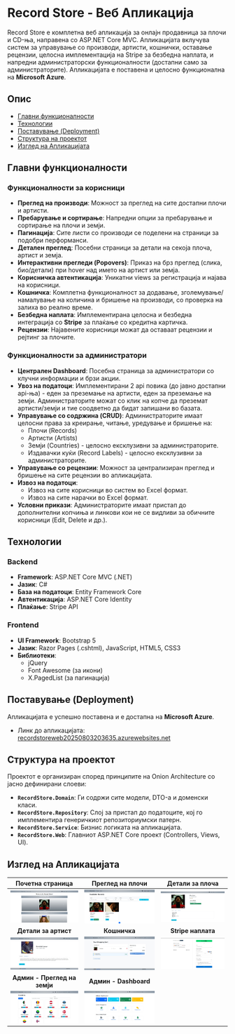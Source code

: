 # Record Store - Веб Апликација

Record Store е комплетна веб апликација за онлајн продавница за плочи и CD-ња, направена со ASP.NET Core MVC. Апликацијата вклучува систем за управување со производи, артисти, кошнички, оставање рецензии, целосна имплементација на Stripe за безбедна наплата, и напредни администраторски функционалности (достапни само за администраторите). Апликацијата е поставена и целосно функционална на **Microsoft Azure**.

## Опис
- [Главни функционалности](#главни-функционалности)
- [Технологии](#технологии)
- [Поставување (Deployment)](#поставување-deployment)
- [Структура на проектот](#структура-на-проектот)
- [Изглед на Апликацијата](#изглед-на-апликацијата)

## Главни функционалности

### Функционалности за корисници
- **Преглед на производи**: Можност за преглед на сите достапни плочи и артисти.
- **Пребарување и сортирање**: Напредни опции за пребарување и сортирање на плочи и земји.
- **Пагинација**: Сите листи со производи се поделени на страници за подобри перформанси.
- **Детален преглед**: Посебни страници за детали на секоја плоча, артист и земја.
- **Интерактивни прегледи (Popovers)**: Приказ на брз преглед (слика, био/детали) при hover над името на артист или земја.
- **Корисничка автентикација**: Уникатни views за регистрација и најава на корисници.
- **Кошничка**: Комплетна функционалност за додавање, зголемување/намалување на количина и бришење на производи, со проверка на залиха во реално време.
- **Безбедна наплата**: Имплементирана целосна и безбедна интеграција со **Stripe** за плаќање со кредитна картичка.
- **Рецензии**: Најавените корисници можат да оставаат рецензии и рејтинг за плочите.

### Функционалности за администратори
- **Централен Dashboard**: Посебна страница за администратори со клучни информации и брзи акции.
- **Увоз на податоци**: Имплементирани 2 api повика (до јавно достапни api-ња) - еден за преземање на артисти, еден за преземање на земји. Администраторите можат со клик на копче да преземат артисти/земји и тие соодветно да бидат запишани во базата.
- **Управување со содржина (CRUD)**: Администраторите имаат целосни права за креирање, читање, уредување и бришење на:
    - Плочи (Records)
    - Артисти (Artists)
    - Земји (Countries) - целосно ексклузивни за администраторите.
    - Издавачки куќи (Record Labels) - целосно ексклузивни за администраторите.
- **Управување со рецензии**: Можност за централизиран преглед и бришење на сите рецензии во апликацијата.
- **Извоз на податоци**:
    - Извоз на сите корисници во систем во Excel формат.
    - Извоз на сите нарачки во Excel формат.
- **Условни прикази**: Администраторите имаат пристап до дополнителни копчиња и линкови кои не се видливи за обичните корисници (Edit, Delete и др.).

## Технологии

### Backend
- **Framework**: ASP.NET Core MVC (.NET)
- **Јазик**: C#
- **База на податоци**: Entity Framework Core
- **Автентикација**: ASP.NET Core Identity
- **Плаќање**: Stripe API

### Frontend
- **UI Framework**: Bootstrap 5
- **Јазик**: Razor Pages (.cshtml), JavaScript, HTML5, CSS3
- **Библиотеки**:
    - jQuery
    - Font Awesome (за икони)
    - X.PagedList (за пагинација)

## Поставување (Deployment)
Апликацијата е успешно поставена и е достапна на **Microsoft Azure**.
- Линк до апликацијата: [recordstoreweb20250803203635.azurewebsites.net](https://recordstoreweb20250803203635-auamd4dfbkheffcv.francecentral-01.azurewebsites.net)


## Структура на проектот
Проектот е организиран според принципите на Onion Architecture со јасно дефинирани слоеви:
- **`RecordStore.Domain`**: Ги содржи сите модели, DTO-а и доменски класи.
- **`RecordStore.Repository`**: Слој за пристап до податоците, кој го имплементира генеричкиот репозиториумски патерн.
- **`RecordStore.Service`**: Бизнис логиката на апликацијата.
- **`RecordStore.Web`**: Главниот ASP.NET Core проект (Controllers, Views, UI).

## Изглед на Апликацијата

| Почетна страница | Преглед на плочи | Детали за плоча |
| :---: | :---: | :---: |
| ![Почетна страница](./assets/image1.jpg) | ![Страница за плочи](./assets/image2.jpg) | ![Страница за детали на плоча](./assets/image3.jpg) |
| **Детали за артист** | **Кошничка** | **Stripe наплата** |
| ![Страница за детали на артист](./assets/image4.jpg) | ![Преглед на кошничката](./assets/image5.jpg) | ![Интеграција со Stripe Checkout за безбедна наплата](./assets/image6.jpg) |
| **Админ - Преглед на земји** | **Админ - Dashboard** |
| ![Администраторски преглед на земји со CRUD операции](./assets/image7.1.jpg) | ![Централен администраторски панел со статистики и брзи линкови](./assets/image7.2.jpg) |
